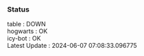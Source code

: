 ### Status


table : DOWN  
hogwarts : OK  
icy-bot : OK  
Latest Update : 2024-06-07 07:08:33.096775
